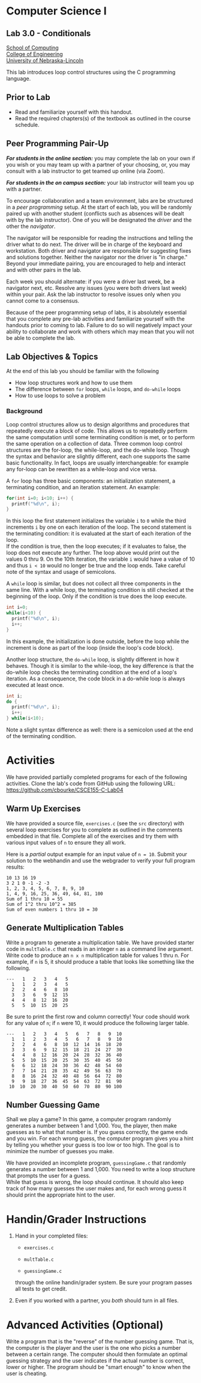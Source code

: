# Computer Science I
## Lab 3.0 - Conditionals
[School of Computing](https://computing.unl.edu)  
[College of Engineering](https://engineering.unl.edu/)  
[University of Nebraska-Lincoln](https://unl.edu)  

This lab introduces loop control structures using the C programming
language.

## Prior to Lab

* Read and familiarize yourself with this handout.
* Read the required chapters(s) of the textbook as
  outlined in the course schedule.

## Peer Programming Pair-Up

***For students in the online section:*** you may complete
the lab on your own if you wish or you may team up with a partner
of your choosing, or, you may consult with a lab instructor to get
teamed up online (via Zoom).

***For students in the on campus section:*** your lab instructor
will team you up with a partner.  

To encourage collaboration and a team environment, labs are be
structured in a *peer programming* setup.  At the start of
each lab, you will be randomly paired up with another student
(conflicts such as absences will be dealt with by the lab instructor).
One of you will be designated the *driver* and the other
the *navigator*.  

The navigator will be responsible for reading the instructions and
telling the driver what to do next.  The driver will be in charge of the
keyboard and workstation.  Both driver and navigator are responsible
for suggesting fixes and solutions together.  Neither the navigator
nor the driver is "in charge."  Beyond your immediate pairing, you
are encouraged to help and interact and with other pairs in the lab.

Each week you should alternate: if you were a driver last week,
be a navigator next, etc.  Resolve any issues (you were both drivers
last week) within your pair.  Ask the lab instructor to resolve issues
only when you cannot come to a consensus.  

Because of the peer programming setup of labs, it is absolutely
essential that you complete any pre-lab activities and familiarize
yourself with the handouts prior to coming to lab.  Failure to do
so will negatively impact your ability to collaborate and work with
others which may mean that you will not be able to complete the
lab.  

## Lab Objectives & Topics
At the end of this lab you should be familiar with the following
* How loop structures work and how to use them
* The difference between `for` loops, `while` loops, and `do-while` loops
* How to use loops to solve a problem

### Background

Loop control structures allow us to design algorithms and procedures
that repeatedly execute a block of code.  This allows us to repeatedly
perform the same computation until some terminating condition is met,
or to perform the same operation on a collection of data.  Three
common loop control structures are the for-loop, the while-loop, and
the do-while loop.  Though the syntax and behavior are slightly different,
each one supports the same basic functionality.  In fact, loops are
usually interchangeable: for example any for-loop can be rewritten
as a while-loop and vice versa.

A `for` loop has three basic components: an initialization statement,
a terminating condition, and an iteration statement.  An example:

```c
for(int i=0; i<10; i++) {
  printf("%d\n", i);
}
```

In this loop the first statement initializes the variable `i`
to `0` while the third increments `i` by one on each
iteration of the loop.  The second statement is the terminating
condition: it is evaluated at the start of each iteration of the loop.  
If the condition is true, then the loop executes; if it evaluates to
false, the loop does not execute any further.  The loop above
would print out the values 0 thru 9.  On the 10th iteration, the
variable `i` would have a value of 10 and thus `i < 10`
would no longer be true and the loop ends.  Take careful note of the
syntax and usage of semicolons.

A `while` loop is similar, but does not collect all three components
in the same line.  With a while loop, the terminating condition is
still checked at the beginning of the loop.  Only if the condition is
true does the loop execute.  

```c
int i=0;
while(i<10) {
  printf("%d\n", i);
  i++;
}
```

In this example, the initialization is done outside, before the loop
while the increment is done as part of the loop (inside the loop's
code block).  

Another loop structure, the `do-while` loop, is slightly different in
how it behaves.  Though it is similar to the while-loop, the key
difference is that the do-while loop checks the terminating condition
at the end of a loop's iteration.  As a consequence, the code block
in a do-while loop is always executed at least once.

```c
int i;
do {
  printf("%d\n", i);
  i++;
} while(i<10);
```

Note a slight syntax difference as well: there is a semicolon used
at the end of the terminating condition.

# Activities

We have provided partially completed programs for each of the
following activities.  Clone the lab's code from GitHub using the
following URL: https://github.com/cbourke/CSCE155-C-Lab04

## Warm Up Exercises

We have provided a source file, `exercises.c` (see the `src` directory)
with several loop exercises for you to complete as outlined in the
comments embedded in that file.  Complete all of the exercises and
try them with various input values of `n` to ensure they all work.  

Here is a *partial* output example for an input value of `n = 10`.
Submit your solution to the webhandin and use the webgrader to
verify your full program results:

```text
10 13 16 19
3 2 1 0 -1 -2 -3
1, 2, 3, 4, 5, 6, 7, 8, 9, 10
1, 4, 9, 16, 25, 36, 49, 64, 81, 100
Sum of 1 thru 10 = 55
Sum of 1^2 thru 10^2 = 385
Sum of even numbers 1 thru 10 = 30
```

## Generate Multiplication Tables

Write a program to generate a multiplication table.  We have
provided starter code in `multTable.c` that reads in an integer
`n` as a command line argument.  Write code to produce an
`n x n` multiplication table for values 1 thru n.  For example,
if `n` is 5, it should produce a table that looks like something
like the following.  

```text
---   1   2   3   4   5
  1   1   2   3   4   5
  2   2   4   6   8  10
  3   3   6   9  12  15
  4   4   8  12  16  20
  5   5  10  15  20  25
```

Be sure to print the first row and column correctly!  Your
code should work for any value of `n`; if `n` were 10, it
would produce the following larger table.

```text
---   1   2   3   4   5   6   7   8   9  10
  1   1   2   3   4   5   6   7   8   9  10
  2   2   4   6   8  10  12  14  16  18  20
  3   3   6   9  12  15  18  21  24  27  30
  4   4   8  12  16  20  24  28  32  36  40
  5   5  10  15  20  25  30  35  40  45  50
  6   6  12  18  24  30  36  42  48  54  60
  7   7  14  21  28  35  42  49  56  63  70
  8   8  16  24  32  40  48  56  64  72  80
  9   9  18  27  36  45  54  63  72  81  90
 10  10  20  30  40  50  60  70  80  90 100
```

## Number Guessing Game

Shall we play a game?  In this game, a computer program randomly
generates a number between 1 and 1,000.  You, the player, then
make guesses as to what that number is.  If you guess correctly,
the game ends and you win.  For each wrong guess, the computer
program gives you a hint by telling you whether your guess is too
low or too high.  The goal is to minimize the number of guesses
you make.

We have provided an incomplete program, `guessingGame.c`
that randomly generates a number between 1 and 1,000.  You
need to write a loop structure that prompts the user for a guess.  
While that guess is wrong, the loop should continue.  It should
also keep track of how many guesses the user makes and, for
each wrong guess it should print the appropriate hint to the user.

# Handin/Grader Instructions

1.  Hand in your completed files:

    -   `exercises.c`

    -   `multTable.c`

    -   `guessingGame.c`

    through the online handin/grader system.  Be sure your program passes
    all tests to get credit.

2.  Even if you worked with a partner, you *both* should turn in all
    files.

# Advanced Activities (Optional)

Write a program that is the "reverse" of the number guessing game.
That is, the computer is the player and the user is the one who
picks a number between a certain range.  The computer should
then formulate an optimal guessing strategy and the user indicates
if the actual number is correct, lower or higher.  The program
should be "smart enough" to know when the user is cheating.
